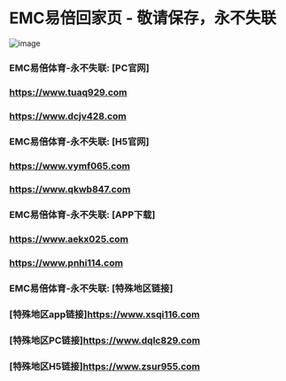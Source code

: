 # EMC易倍回家页 - 敬请保存，永不失联
![image](https://github.com/emc00123/emc00123/assets/161131716/7c9a2641-80ea-4bcf-9aa9-06c69f78449d)


### EMC易倍体育-永不失联:  [PC官网]
### <https://www.tuaq929.com>
### <https://www.dcjv428.com>
### EMC易倍体育-永不失联:  [H5官网]
### <https://www.vymf065.com>
### <https://www.qkwb847.com>
### EMC易倍体育-永不失联:  [APP下载]
### <https://www.aekx025.com>
### <https://www.pnhi114.com>
### EMC易倍体育-永不失联:  [特殊地区链接]
### [特殊地区app链接]<https://www.xsqi116.com>
### [特殊地区PC链接]<https://www.dqlc829.com>
### [特殊地区H5链接]<https://www.zsur955.com>
<!--
**emc10008/emc10008** is a ✨ _special_ ✨ repository because its `README.md` (this file) appears on your GitHub profile.

Here are some ideas to get you started:

- 🔭 I’m currently working on ...
- 🌱 I’m currently learning ...
- 👯 I’m looking to collaborate on ...
- 🤔 I’m looking for help with ...
- 💬 Ask me about ...
- 📫 How to reach me: ...
- 😄 Pronouns: ...
- ⚡ Fun fact: ...
-->
